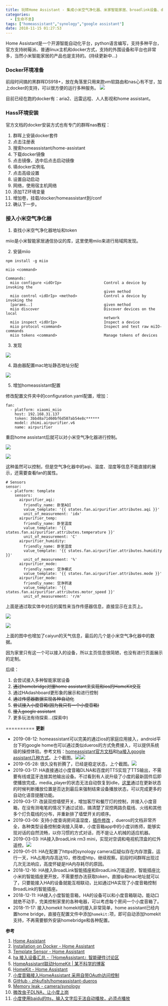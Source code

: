 ```yaml
---
title: 玩转Home Assistant - 集成小米空气净化器、米家智能家居、broadlink设备、dueros、google assistant等
categories:
  - [生命不息]
tags: ["homeassistant","synology","google assistant"]
date: 2018-11-15 01:27:53
---
```


Home Assistant是一个开源智能自动化平台，python语言编写，支持多种平台，官方支持树莓派、普通linux主机和docker方式，支持的外围设备和平台也非常多，当然小米智能家居的产品也是支持的。(持续更新中...)

### Docker环境准备

前段时间搞的黑群晖DS918+，放在角落里只用来跑vm软路由和nas心有不甘，加上docker的支持，可以很方便的运行多种服务。
![](https://raw.githubusercontent.com/yongman/i/img/picgo/VVnaj6R.png)

目前已经在跑的docker有：aria2、迅雷远程、人人影视和home assistant。

### Hass环境安装

官方文档的docker安装方式也有专门的群晖nas教程：

1. 群晖上安装docker套件
2. 点击注册表
3. 搜索homeassistant/home-assistant
4. 下载docker镜像
5. 点击镜像，选中后点击启动镜像
6. 填docker实例名
7. 点击高级设置
8. 设置自动启动
9. 网络，使用宿主机网络
10. 添加TZ环境变量
11. 增加卷，挂载/docker/homeassistant到/conf
12. 确认下一步。

### 接入小米空气净化器

1. 查找小米空气净化器地址和token

miio是小米智能家居通信协议的库，这里使用miio来进行局域网发现。

2. 安装miio
```
npm install -g miio

miio <command>

Commands:
  miio configure <idOrIp>                   Control a device by invoking the
                                            given method
  miio control <idOrIp> <method>            Control a device by invoking the
  [params..]                                given method
  miio discover                             Discover devices on the local
                                            network
  miio inspect <idOrIp>                     Inspect a device
  miio protocol <command>                   Inspect and test raw miIO-commands
  miio tokens <command>                     Manage tokens of devices
```

3. 发现

![](https://raw.githubusercontent.com/yongman/i/img/picgo/GSFJzPt.png)

4. 路由器配置mac地址静态地址分配

![](https://raw.githubusercontent.com/yongman/i/img/picgo/BJapq5m.png)

5. 增加homeassistant配置

修改配置文件夹中的configuration.yaml配置，增加：
```
fan:
  - platform: xiaomi_miio
    host: 192.168.31.137
    token: 3bbd8a71d60bf6d507ab54e8c******
    model: zhimi.airpurifier.v6
    name: airpurifier
```

重启home assistant后就可以对小米空气净化器进行控制。

![](https://raw.githubusercontent.com/yongman/i/img/picgo/iuPASEO.png)

![](https://raw.githubusercontent.com/yongman/i/img/picgo/fhSO9RN.png)

这种虽然可以控制，但是空气净化器中的aqi、温度、湿度等信息不能直接的展示，还需要查看fan的属性。

```
# Sensors
sensor:
  - platform: template
    sensors:
      airpurifier_aqi:
        friendly_name: 卧室AQI
        value_template: '{{ states.fan.airpurifier.attributes.aqi }}'
        unit_of_measurement: 'idx'
      airpurifier_temp:
        friendly_name: 卧室温度
        value_template: '{{ states.fan.airpurifier.attributes.temperature }}'
        unit_of_measurement: 'C'
      airpurifier_humidity:
        friendly_name: 卧室湿度
        value_template: '{{ states.fan.airpurifier.attributes.humidity }}'
        unit_of_measurement: '%'
      airpurifier_mode:
        friendly_name: 空净模式
        value_template: '{{ states.fan.airpurifier.attributes.mode }}'
      airpurifier_mode:
        friendly_name: 空净转速
        value_template: '{{ states.fan.airpurifier.attributes.motor_speed }}'
        unit_of_measurement: 'r/m'
```

上面是通过取实体中对应的属性来当作传感器信息，直接显示在主页上。

![](https://raw.githubusercontent.com/yongman/i/img/picgo/deye51x.png)

![](https://raw.githubusercontent.com/yongman/i/img/picgo/YWkP8rb.png)

上面的图中也增加了caiyun的天气信息，最后的几个是小米空气净化器中的数据。

因为家里只有这一个可以接入的设备，所以主页信息很简陋，也没有进行页面展示的定制。

后续：
1. 会尝试接入多种智能家居设备
2. ~~通过homebridge对接home assistant来实现和ios的HomeKit交互~~
3. 通过HAdashboard更形象的展示和进行控制
4. ~~通过传感器数据实现各种自动化~~
5. ~~尝试接入小度音箱(因为我只有一个小度音箱)~~
6. ~~接入google assistant~~
7. 更多玩法有待探索...(探索中)

==========
**更新**

- 2019-08-12: homeassistant可以完美的通过ios的家庭应用接入，android平台下的google home也可以通过类似dueros的方式免费接入，可以提供系统级的操控体验。参考文档：[homeassistant官方文档](https://www.home-assistant.io/components/google_assistant/)和[ha接入google assistant几种方式](https://www.smarthomebeginner.com/configure-google-assistant-for-home-assistant/)。上个截图。![](https://raw.githubusercontent.com/yongman/i/img/picgo/20190812230541.png)![](https://raw.githubusercontent.com/yongman/i/img/picgo/20190812230612.png)
- 2019-05-28: 很久没有折腾了，已经是稳定状态，上个截图。![](https://raw.githubusercontent.com/yongman/i/img/picgo/20190528090105.png)
- 2019-03-17: HA直接通过小度音箱DLNA和百度的TTS实现了TTS输出，不需要有线或蓝牙连接其他输出设备。不过看到有人说升级了小度的最新固件后即使播放完成，media_player的状态无法自动恢复到idle，[这里](https://github.com/yongman/homeassistant-components/commit/1bd0bfcb3eb0efa94064cb2ceb712ca2d2aa16e0)通过在更新状态的时候判断播放位置是否达到最后来强制结束设备播放状态，可以完成更多的自动化语音提醒功能。
- 2019-03-17: 改装双控墙壁开关，增加客厅和餐厅灯的控制，并接入小度音箱，在没有测电笔的情况下通过试验，搞清楚了双控两路负载线、火线和其他多个灯负载线的分布，并重新排了墙壁开关的顺序。
- 2019-03-06: 支持小度查询房间温湿度，[插件修改]( https://github.com/yongman/homeassistant-dueros/commit/80a200b299ccb944007cdbb830bb7bfc69f5a5f6) ，dueros的文档非常齐全，各种类型设备控制查询接入简单，小度音箱app中的小度训练师，能够实现对话的自然流畅，以你习惯的方式对话，而不是让人机械的适应机器。
- 2019-03-03: HA接入BroadLink rm3 mini，实现对空调和电视机顶盒的红外遥控。![](https://raw.githubusercontent.com/yongman/i/img/picgo/z89K5T6.png)
- 2019-01-01: HA在配置了https的synology camera后疑似存在内存泄露，运行一天，HA占用内存高达1G，修改成http，继续观察。前段时间群晖出现过几次无法响应，高度怀疑是HA内存耗尽的原因。
- 2018-12-16: HA接入BroadLink智能插座和BroadLink万能遥控，智能插座比小米的智能插座更开放，不需要想办法获取token，直接ip和mac地址就可以了，只要能接入HA的设备就能互相联动，比如通过HA实现了小度音箱控制BroadLink的智能插座。
- 2018-12-11: HA接入小度智能音箱，HA的设备可以和小度音箱联动，能动口就绝不动手，完美控制家里的各种电器，可以考虑每个房间一个小度音箱了。
- 2018-11-17: 接入homekit
  homekit的接入非常简单，home assistant已经内置home bridge，直接在配置文件中添加`homekit:`项，即可自动添加homekit支持，不再需要额外安装homebridge和各种配置。

**参考**

1. [Home Assistant](https://www.home-assistant.io/) 
2. [Installation on Docker - Home Assistant](https://www.home-assistant.io/docs/installation/docker/) 
3. [Template Sensor - Home Assistant](https://www.home-assistant.io/components/sensor.template/) 
4. [ha 接入设备汇总 -『HomeAssistant』智能硬件讨论区](https://bbs.hassbian.com/thread-4625-1-1.html) 
5. [HomeAssistant联动HomeKit \| 某不科学的博客](https://mou.science/2018/07/22/homeassistant-2/) 
6. [HomeKit - Home Assistant](https://www.home-assistant.io/components/homekit/) 
7. [小度音箱接入HomeAssistant 采用自带OAuth访问控制](https://bbs.hassbian.com/thread-5417-1-1.html) 
8. [GitHub - zhkufish/homeassistant-dueros](https://github.com/zhkufish/homeassistant-dueros) 
9. [Memory leak - camera/synology](https://github.com/home-assistant/home-assistant/issues/9352) 
10. [微改虫子DLNA，让小度上岗](https://bbs.hassbian.com/thread-4734-1-1.html) 
11. [小度使用baidu的tts，输入文字后无法自动播放，必须点播放](https://bbs.hassbian.com/thread-6260-2-1.html) 

